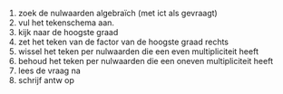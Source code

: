 1. zoek de nulwaarden algebraïch (met ict als gevraagt)
2. vul het tekenschema aan.
3. kijk naar de hoogste graad
4. zet het teken van de factor van de hoogste graad rechts
5. wissel het teken per nulwaarden die een even multipliciteit heeft 
6. behoud het teken per nulwaarden die een oneven multipliciteit heeft
7. lees de vraag na
8. schrijf antw op
